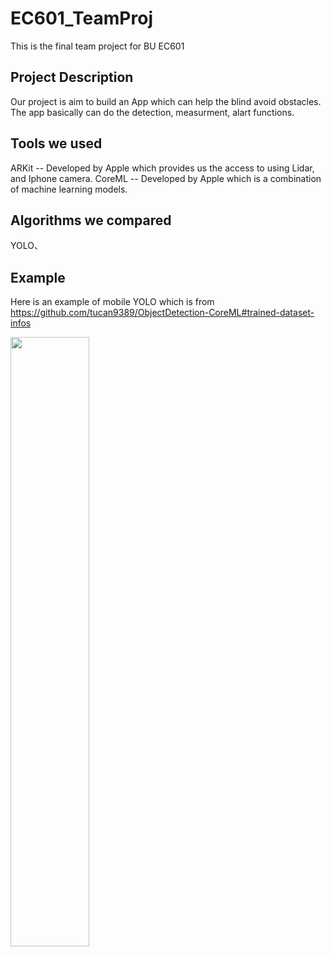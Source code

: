 # EC601_TeamProj
This is the final team project for BU EC601

## Project Description
Our project is aim to build an App which can help the blind avoid obstacles.
The app basically can do the detection, measurment, alart functions.

## Tools we used
ARKit -- Developed by Apple which provides us the access to using Lidar, and Iphone camera.
CoreML -- Developed by Apple which is a combination of machine learning models.

## Algorithms we compared
YOLO、


## Example
Here is an example of mobile YOLO which is from https://github.com/tucan9389/ObjectDetection-CoreML#trained-dataset-infos

<img src="https://user-images.githubusercontent.com/48322294/198395458-f4eb4a53-bc7c-4415-b38c-f8db70121ff8.PNG" width ="50%">
